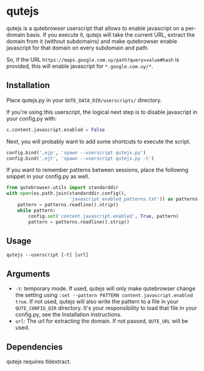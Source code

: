 # qutejs

qutejs is a qutebrowser userscript that allows to enable javascript on a
per-domain basis. If you execute it, qutejs will take the current URL, extract
the domain from it (without subdomains) and make qutebrowser enable javascript
for that domain on every subdomain and path.

So, if the URL `https://maps.google.com.uy/path?query=value#hash` is provided,
this will enable javascript for `*.google.com.uy/*`.

## Installation

Place qutejs.py in your `QUTE_DATA_DIR/userscripts/` directory.

If you're using this userscript, the logical next step is to disable
javascript in your config.py with:

```python
c.content.javascript.enabled = False
```

Next, you will probably want to add some shortcuts to execute the script.

```python
config.bind(',ejp', 'spawn --userscript qutejs.py')
config.bind(',ejt', 'spawn --userscript qutejs.py -t')
```

If you want to remember patterns between sessions, place the following
snippet in your config.py as well.

```python
from qutebrowser.utils import standarddir
with open(os.path.join(standarddir.config(),
                       'javascript_enabled_patterns.txt')) as patterns:
    pattern = patterns.readline().strip()
    while pattern:
        config.set('content.javascript.enabled', True, pattern)
        pattern = patterns.readline().strip()
```
## Usage

`qutejs --userscript [-t] [url]`
## Arguments

* `-t`: temporary mode. If used, qutejs will only make qutebrowser change the
setting using `:set --pattern PATTERN content.javascript.enabled true`.
If not used, qutejs will also write the pattern to a file in your
`QUTE_CONFIG_DIR` directory. It's your responsibility to load that file
in your config.py, see the Installation instructions.
* `url`: The url for extracting the domain. If not passed, `QUTE_URL` will be
 used.
## Dependencies
qutejs requires tldextract.
